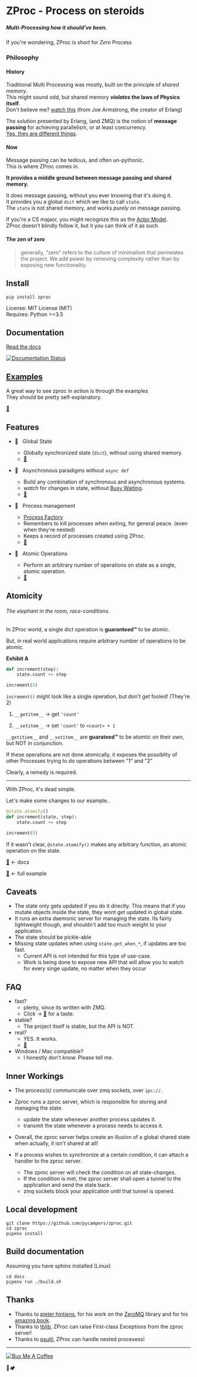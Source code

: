 # ZProc - Process on steroids
##### Multi-Processing how it should've been.

If you're wondering, ZProc is short for _Zero_ Process


### Philosophy
#### History
Traditional Multi Processing was mostly, built on the principle of _shared memory_.  
This might sound odd, but shared memory ___violates_ the laws of Physics itself__.  
Don't believe me? [watch this](https://www.youtube.com/watch?v=bo5WL5IQAd0) (from Joe Armstrong, the creator of Erlang)  

The solution presented by Erlang, (and ZMQ) is the notion of __message passing__ for achieving parallelism, or at least concurrency.  
[Yes, they are different things](https://joearms.github.io/published/2013-04-05-concurrent-and-parallel-programming.html).

#### Now

Message passing can be tedious, and often un-pythonic.  
This is where ZProc comes in.  

__It provides a middle ground between message passing and shared memory.__

It does message passing, without you ever knowing that it's doing it.  
It provides you a global `dict` which we like to call `state`.  
The `state` is not shared memory, and works _purely_ on message passing.

If you're a CS majaor, you might recognize this as the [Actor Model](https://en.wikipedia.org/wiki/Actor_model).  
ZProc doesn't blindly follow it, but it you can think of it as such.

#### The zen of zero

> generally, "zero" refers to the culture of minimalism that permeates the project. We add power by removing complexity rather than by exposing new functionality.

## Install
`pip install zproc`

License: MIT License (MIT)  
Requires: Python >=3.5      

## Documentation
[Read the docs](http://zproc.readthedocs.io/en/latest/)

[![Documentation Status](https://readthedocs.org/projects/zproc/badge/?version=latest)](https://zproc.readthedocs.io/en/latest/?badge=latest)


## [Examples](examples)

A great way to see zproc in action is through the examples  
They should be pretty self-explanatory.  

[🔖](examples)  


## Features

- 🌠 &nbsp; Global State
    - Globally synchronized state (`dict`), without using shared memory.
    - [🔖](#inner-workings)

- 🌠 &nbsp; Asynchronous paradigms without `async def`
    - Build any combination of synchronous and asynchronous systems.
    - _watch_ for changes in state, without [Busy Waiting](https://en.wikipedia.org/wiki/Busy_waiting).
    - [🔖](http://zproc.readthedocs.io/en/latest/source/zproc.html#zproc.zproc.ZeroState)

- 🌠 &nbsp; Process management
    - [Process Factory](http://zproc.readthedocs.io/en/latest/source/zproc.html#zproc.zproc.Context.process_factory)
    - Remembers to kill processes when exiting, for general peace. (even when they're nested)
    - Keeps a record of processes created using ZProc.
    - [🔖](http://zproc.readthedocs.io/en/latest/source/zproc.html#zproc.zproc.Context)

- 🌠 &nbsp; Atomic Operations
    - Perform an arbitrary number of operations on state as a single, atomic operation.
    - [🔖](#atomicity)

## Atomicity
###### The elephant in the room, race-conditions.

In ZProc world, a single dict operation is __guaranteed™__ to be atomic.

But, in real world applications require arbitrary number of operations to be atomic.   

__Exhibit A__

```python
def increment(step):
    state.count += step

increment(5)
```

`increment()` might look like a single operation, but don't get fooled! (They're 2)

1. `__getitem__`  -> get `'count'` 

2. `__setitem__`  -> set `'count'` to `<count> + 1`

`__getitiem__` and `__setitem__` are __guarateed™__ to be atomtic on their own, but NOT in conjunction. 

If these operations are not done atomically,
it exposes the possiblity of other Processes trying to do operations between "1" and "2"


Clearly, a remedy is required.

---
With ZProc, it's dead simple. 

Let's make some changes to our example..
```python
@state.atomify()
def increment(state, step):
    state.count += step

increment(5)
```


If it wasn't clear, `@state.atomify()` makes any arbitrary function, an atomic operation on the state.  

[🔖](http://zproc.readthedocs.io/en/latest/source/zproc.html#zproc.zproc.ZeroState.atomify) <- docs

[🔖](examples/atomicity.py) <- full example

## Caveats

- The state only gets updated if you do it directly. This means that if you mutate objects inside the state, they wont get updated in global state.
- It runs an extra daemonic server for managing the state. Its fairly lightweight though, and shouldn't add too much weight to your application.
- The state should be pickle-able
- Missing state updates when using `state.get_when_*`, if updates are too fast.
    - Current API is not intended for this type of use-case.
    - Work is being done to expose new API that will allow you to watch for every singe update, no matter when they occur

## FAQ
- fast?
    - plenty, since its written with ZMQ.
    - Click -> [🔖](eamples/luck_test.py) for a taste.
- stable?
    - The project itself is stable, but the API is NOT.
- real?
    - YES. It works. 
    - [🔖](https://github.com/pycampers/muro)
- Windows / Mac compatible?
    - I honestly don't know. Please tell me.

## Inner Workings

- The process(s) communicate over zmq sockets, over `ipc://`.

- Zproc runs a zproc server, which is responsible for storing and managing the state.
    - update the state whenever another process updates it.
    - transmit the state whenever a process needs to access it.

- Overall, the zproc server helps create an illusion of a global shared state when actually, it isn't shared at all!

- If a process wishes to synchronize at a certain condition, it can attach a handler to the zproc server.
    - The zproc server will check the condition on all state-changes.
    - If the condition is met, the zproc server shall open a tunnel to the application and send the state back.
    - zmq sockets block your application until that tunnel is opened.

## Local development
```
git clone https://github.com/pycampers/zproc.git
cd zproc
pipenv install
```

## Build documentation

Assuming you have sphinx installed (Linux)
```
cd docs
pipenv run ./build.sh
```

## Thanks
- Thanks to [pieter hintjens](http://hintjens.com/), for his work on the [ZeroMQ](http://zeromq.org/) library and for his [amazing book](http://zguide.zeromq.org/).
- Thanks to [tblib](https://github.com/ionelmc/python-tblib), ZProc can raise First-class Exceptions from the zproc server!
- Thanks to [psutil](https://github.com/giampaolo/psutil), ZProc can handle nested procesess!

---

<a href="https://www.buymeacoffee.com/u75YezVri" target="_blank"><img src="https://www.buymeacoffee.com/assets/img/custom_images/black_img.png" alt="Buy Me A Coffee" style="height: auto !important;width: auto !important;" ></a>


🐍🏕️

